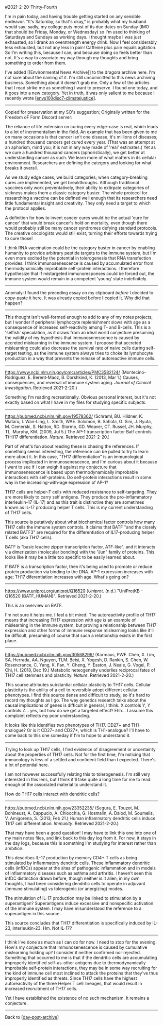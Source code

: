 #2021-2-20-Thirty-Fourth

I'm in pain today, and having trouble getting started on any sensible endeavor.  "It's Saturday, so that's okay," is probably what my husband would say; sadly, my college puts most of its due dates on Sunday (IMO that should be Friday, Monday, or Wednesday) so I'm used to thinking of Saturdays and Sundays as working days.  I thought maybe I was just exhausted, so I drank an overstrength energy drink.  Now I feel considerably less exhausted, but not any less in pain!  Caffeine plus pain equals agitation.  So I'm writing this, because I can, and because doing so feels better than not.  It's a way to associate my way through my thoughts and bring something to order from them.

I've added [[Environmental News Archive]] to the dragora archive here.  I'm not sure about the naming of it.  I'm still uncommitted to this news archiving business.  Something about it doesn't grab me.  Only a few of the articles that I read strike me as something I want to preserve.  I found one today, and it goes into a new category.  Yet in truth, it was only salient to me because I recently wrote [[envs100disc7-climatejustice]].

---
Copied for preservation at my SO's suggestion;
Originally written for the Freedom oF Form Discord server:

The reliance of life extension on curing every edge-case is real, which leads to a lot of incrementalism in the field.  An example that has been given to me on many occasions is that cancer isn't one disease, it's millions of diseases; a hundred thousand cancers get cured every year.  (That was an attempt at an aphorism, mind you; it is not in any way made of 'real' estimates.)  Yet as we cure a hundred thousand cancers (aphoristically), we get better at understanding cancer as such.  We learn more of what matters in its cellular environment.  Researchers are defining the category and looking for what breaks it overall.

As we study edge cases, we build categories; when category-breaking cures are implemented, we get breakthroughs.  Although traditional vaccines only work preventatively, their ability to extirpate categories of sickness makes them a classic category buster.  The whole protocol for researching a vaccine can be defined well enough that its researchers need little fundamental insight and creativity. They only need a target to which the protocol applies.

A definition for how to invent cancer cures would be the actual 'cure for cancer' that would break cancer's hold on mortality, even though there would probably still be many cancer syndromes defying standard protocols.  The creative oncologists would still exist, turning their efforts towards trying to cure those!

I think RNA vaccination could be the category buster in cancer by enabling humanity to provide arbitrary peptide targets to the immune system, but I'm even more excited by the potential in tolerogenesis that RNA transfection provides.  I think immunosenescence is caused by accumulated error from thermodynamically improbable self-protein interactions.  I therefore hypothesize that if mistargeted immunoresponses could be forced out, the immune system would remain in a competent 'young' state indefinitely.

---
Anomaly:  I found the preceding essay on my clipboard *before* I decided to copy-paste it here.  It was already copied before I copied it.  Why did that happen?

---
This thought isn't well-formed enough to add to any of my notes projects, but I wonder if peripheral lymphocyte replenishment slows with age as a consequence of increased self-reactivity among T- and B-cells.  This is a 'selfish' speculation, as it draws from an ideal world conjecture presuming the validity of my hypothesis that immunosenescence is caused by accreted mislearning in the immune system.  I propose that accreted mislearning could also decrease the survival rate of naive cells during self-target testing, as the immune system always tries to choke its lymphocyte production in a way that prevents the release of autoreactive immune cells.

---
https://www.ncbi.nlm.nih.gov/pmc/articles/PMC3582124/ (Montecino-Rodriguez, E.  Berent-Maoz, B.  Dorshkind, K.  (2013, Mar 1.)  Causes, consequences, and reversal of immune system aging.  *Journal of Clinical Investigation*.  Retrieved 2021-2-20.)

Something I'm reading recreationally.  Obvious personal interest, but it's not exactly based on what I have in my files for studying specific subjects.

---
https://pubmed.ncbi.nlm.nih.gov/19578362/ (Schraml, BU.  Hildner, K.  Wataru, I.  Wan-Ling, L.  Smith, WAE.  Solomon, B.  Sahota, G.  Sim, J.  Ryuta, M.  Cemerski, S.  Hatton, RD.  Stormo, GD.  Weaver, CT.  Russel, JH.  Murphy, TL.  Murphy, KM.  (2009, Jul 5.)  The AP-1 transcription factor Batf controls T(H)17 differentiation.  *Nature*.  Retrieved 2021-2-20.)

Part of what's fun about reading these is chasing the references.  If something seems interesting, the reference can be pulled to try to learn more about it.  In this case, "TH17 differentiation" is an immunological process implicated in immunosenescence, and I'm curious about it because I want to see if I can weigh it against my conjecture that immunosenescence is based upon thermodynamically improbable interactions with self-proteins.  Do self-protein interactions result in some way in the increasing-with-age expression of AP-1?

TH17 cells are helper-T cells with reduced resistance to self-targeting.  They are more likely to carry self antigens.  They produce the pro-inflammatory interleukin-17 (IL-17) and as this trait is distinctive they are sometimes known as IL-17 producing helper T cells.  This is my current understanding of TH17 cells.

This source is putatively about what biochemical factor controls how many TH17 cells the immune system controls.  It claims that BATF "and the closely related BATF3" are required for the differentiation of IL17-producing helper T cells (aka TH17 cells).

BATF is "basic leucine zipper transcription factor, ATF-like", and it interacts via dimerization (molecular bonding) with the "Jun" family of proteins.  This looks like it may be a little too specific to be easily learned about.

If BATF is a transcription factor, then it's being used to promote or reduce protein production via binding to the DNA.  AP-1 expression increases with age; TH17 diferentiation increases with age.  What's going on?

---
https://www.uniprot.org/uniprot/Q16520 (*Uniprot*.  (n.d.)  "UniProtKB - Q16520 (BATF_HUMAN)".  Retrieved 2021-2-20.)

This is an overview on BATF.

I'm not sure it helps me.  I feel a bit mired.  The autoreactivity profile of TH17 means that increasing TH17 expression with age *is* an example of mislearning in the immune system, but proving a relationship between TH17 expression and other forms of immune response mislearning looks like it'll be difficult, presuming of course that such a relationship exists in the first place.

---
https://pubmed.ncbi.nlm.nih.gov/30568299/ (Karmaus, PWF.  Chen, X.  Lim, SA.  Herrada, AA.  Nguyen, TLM.  Beisi, X.  Yogesh, D.  Rankin, S.  Chen, W.  Rosencrance, C.  Yang, K.  Fan, Y.  Cheng, Y.  Easton, J.  Neale, G.  Vogel, P.  Chi, H.  (2018, Dec 19.)  Metabolic heteogeneity underlies reciprocal fates of TH17 cell stemness and plasticity.  *Nature*.  Retrieved 2021-2-20.)

This source attributes substantial cellular plasticity to TH17 cells.  Cellular plasticity is the ability of a cell to reversibly adopt different cellular phenotypes.  I find this source dense and difficult to study, so it's hard to record my thoughts as I go.  The way genetics research talks about the causal implications of genes is difficult in general, I think.  X controls Y, Y controls Z...  yes, but how do we get a targeted effect?  Ehh...  I assume this complaint reflects my poor understanding.

It looks like this identifies two phenotypes of TH17.  CD27+ and TH1-analogue?  Or is it CD27- and CD27+, which is TH1-analogue?  I'll have to come back to this one someday if I'm to hope to understand it.

---
Trying to look up TH17 cells, I find evidence of disagreement or uncertainty about the properties of TH17 cells.  Not for the first time, I'm noticing that immunology is less of a settled and confident field than I expected.  There's a lot of potential here.

I am not however successfully relating this to tolerogenesis.  I'm still very interested in this lens, but I think it'll take quite a long time for me to read enough of the associated material to understand it.

How do TH17 cells interact with dendritic cells?

---
https://pubmed.ncbi.nlm.nih.gov/23352235/ (Segura, E.  Touzot, M.  Bohineust, A.  Cappucio, A.  Chiocchia, G.  Hosmalin, A.  Dalod, M.  Soumelis, V.  Amigorena, S.  (2013, Feb 21.)  Human inflammatory dendritic cells induce Th17 cell differentiation.  *Immunity*.  Retrieved 2021-2-20.)

That may have been a good question!  I may have to link this one into one of my main notes files, and link back to this day log from it.  For now, it stays in the day logs, because this is something I'm studying for interest rather than ambition.

This describes IL-17 production by memory CD4+ T cells as being stimulated by inflammatory dendritic cells.  These inflammatory dendritic cells (infDCs) appear at the sites of pathogenic inflammation and in models of inflammatory diseases such as asthma and arthritis.  I haven't seen this infDC distinction drawn before, though neither is it alien; in my own thoughts, I had been considering dendritic cells to operate in adjuvant (immune stimulating) vs tolerogenic (or anergizing) modes.

The stimulation of IL-17 production may be linked to stimulation by a superantigen?  Superantigens induce excessive and nonspecific activation of the immune system.  I may have misunderstood the reference to a superantigen in this source.

This source concludes that TH17 differentiation is specifically induced by IL-23, interleukin-23.  Hm.  Not IL-17?

---
I think I've done as much as I can do for now.  I need to stop for the evening.  How's my conjecture that immunosenescence is caused by cumulative mislearning holding up?  I consider it neither confirmed nor rejected.  Something that occurred to me is that if the dendritic cells are accumulating improperly identified self-as-other antigens due to thermodynamically improbable self-protein interactions, they may be in some way recruiting for the kind of immune cell most inclined to attack the proteins that they've thus improperly identified as threats.  Since TH17 cells have the highest autoreactivity of the three Helper T cell lineages, that would result in increased recruitment of TH17 cells.

Yet I have established the existence of no such mechanism.  It remains a conjecture.

---
Back to [[day-post-archive]]

[//begin]: # "Autogenerated link references for markdown compatibility"
[envs100disc7-climatejustice]: envs100disc7-climatejustice.md "Envs100disc7 ClimateJustice"
[day-post-archive]: day-post-archive.md "Day Post Archive"
[//end]: # "Autogenerated link references"